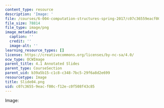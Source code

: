 ```yaml
---
content_type: resource
description: 'Image: '
file: /courses/6-004-computation-structures-spring-2017/c07c36559eacf00cf12ec0f508f43c85_Slide04.png
file_size: 78814
file_type: image/png
image_metadata:
  caption: ''
  credit: ''
  image-alt: ''
learning_resource_types: []
license: https://creativecommons.org/licenses/by-nc-sa/4.0/
ocw_type: OCWImage
parent_title: 4.1 Annotated Slides
parent_type: CourseSection
parent_uid: b39a5b15-c1c8-c348-7bc5-29f6a8d2e699
resourcetype: Image
title: Slide04.png
uid: c07c3655-9eac-f00c-f12e-c0f508f43c85
---
```

Image: 